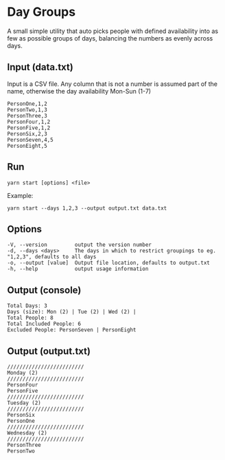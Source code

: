# Day Groups

A small simple utility that auto picks people with defined availability into as few as possible groups of days, balancing the numbers as evenly across days.

## Input (data.txt)

Input is a CSV file. Any column that is not a number is assumed part of the name, otherwise the day availability Mon-Sun (1-7)
```
PersonOne,1,2
PersonTwo,1,3
PersonThree,3
PersonFour,1,2
PersonFive,1,2
PersonSix,2,3
PersonSeven,4,5
PersonEight,5
```

## Run
`yarn start [options] <file>`

Example:

`yarn start --days 1,2,3 --output output.txt data.txt`

## Options
    -V, --version         output the version number
    -d, --days <days>     The days in which to restrict groupings to eg. "1,2,3", defaults to all days
    -o, --output [value]  Output file location, defaults to output.txt
    -h, --help            output usage information


## Output (console)
```
Total Days: 3
Days (size): Mon (2) | Tue (2) | Wed (2) |
Total People: 8
Total Included People: 6
Excluded People: PersonSeven | PersonEight
```

## Output (output.txt)
```
/////////////////////////
Monday (2)
/////////////////////////
PersonFour
PersonFive
/////////////////////////
Tuesday (2)
/////////////////////////
PersonSix
PersonOne
/////////////////////////
Wednesday (2)
/////////////////////////
PersonThree
PersonTwo
```